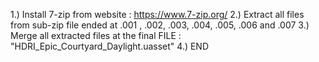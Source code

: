 1.) Install 7-zip from website : https://www.7-zip.org/
2.) Extract all files from sub-zip file ended at .001 , .002, .003, .004, .005, .006 and .007
3.) Merge all extracted files at the final FILE : "HDRI_Epic_Courtyard_Daylight.uasset"
4.) END
